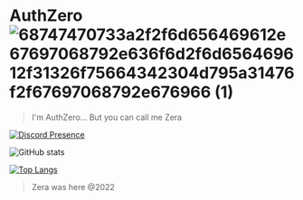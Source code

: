 # AuthZero  ![68747470733a2f2f6d656469612e67697068792e636f6d2f6d656469612f31326f75664342304d795a31476f2f67697068792e676966 (1)](https://github.com/AuthZero/images/raw/main/ezgif-2-f12f5ff3dd.gif)



>I'm AuthZero... But you can call me Zera 

[![Discord Presence](https://lanyard.cnrad.dev/api/481475041217871882?borderRadius=5px&idleMessage=not%20doing%20anything&bg=a)](https://discord.com/users/481475041217871882)

![GitHub stats](https://github-readme-stats.vercel.app/api?username=AuthZero&show_icons=true&theme=dracula)

[![Top Langs](https://github-readme-stats.vercel.app/api/top-langs/?username=AuthZero&theme=dracula)](https://github.com/anuraghazra/github-readme-stats)




> Zera was here @2022




